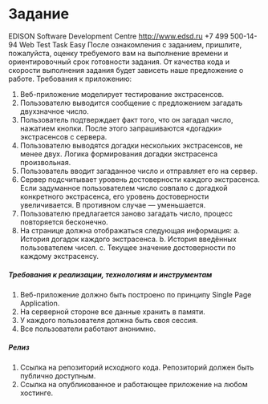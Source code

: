 # Задание
EDISON Software Development Centre
http://www.edsd.ru
+7 499 500-14-94
Web Test Task Easy
После ознакомления с заданием, пришлите, пожалуйста, оценку требуемого вам на выполнение
времени и ориентировочный срок готовности задания.
От качества кода и скорости выполнения задания будет зависеть наше предложение о работе.
Требования к приложению:
1. Веб-приложение моделирует тестирование экстрасенсов.
2. Пользователю выводится сообщение с предложением загадать двухзначное число.
3. Пользователь подтверждает факт того, что он загадал число, нажатием кнопки. После этого
запрашиваются «догадки» экстрасенсов с сервера.
4. Пользователю выводятся догадки нескольких экстрасенсов, не менее двух. Логика
формирования догадки экстрасенса произвольная.
5. Пользователь вводит загаданное число и отправляет его на сервер.
6. Сервер подсчитывает уровень достоверности каждого экстрасенса. Если задуманное
пользователем число совпало с догадкой конкретного экстрасенса, его уровень достоверности
увеличивается. В противном случае — уменьшается.
7. Пользователю предлагается заново загадать число, процесс повторяется бесконечно.
8. На странице должна отображаться следующая информация:
a. История догадок каждого экстрасенса.
b. История введённых пользователем чисел.
c. Текущее значение достоверности по каждому экстрасенсу.
##### Требования к реализации, технологиям и инструментам
1. Веб-приложение должно быть построено по принципу Single Page Application.
2. На серверной стороне все данные хранить в памяти.
3. У каждого пользователя должна быть своя сессия.
4. Все пользователи работают анонимно.
##### Релиз
1. Ссылка на репозиторий исходного кода. Репозиторий должен быть публично доступным.
2. Ссылка на опубликованное и работающее приложение на любом хостинге. 
